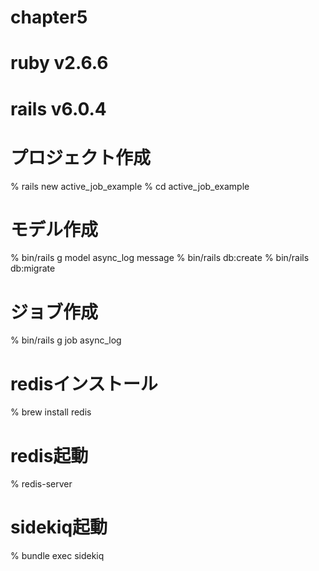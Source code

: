 # chapter5
# ruby v2.6.6
# rails v6.0.4

# プロジェクト作成
% rails new active_job_example
% cd active_job_example
# モデル作成
% bin/rails g model async_log message
% bin/rails db:create
% bin/rails db:migrate
# ジョブ作成
% bin/rails g job async_log
# redisインストール
% brew install redis
# redis起動
% redis-server
# sidekiq起動
% bundle exec sidekiq